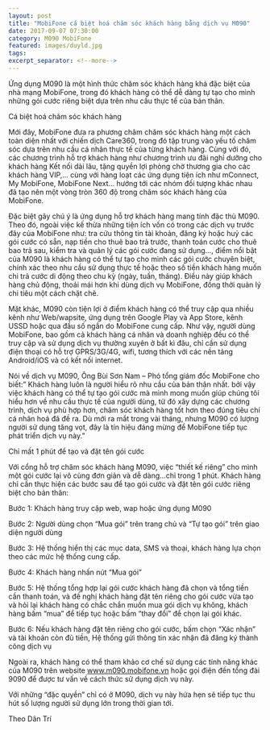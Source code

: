 ```yaml
---
layout: post
title: "MobiFone cá biệt hoá chăm sóc khách hàng bằng dịch vụ M090"
date: 2017-09-07 07:30:00
category: M090 MobiFone
featured: images/duyld.jpg
tags: 
excerpt_separator: <!--more-->
---
```


Ứng dụng M090 là một hình thức chăm sóc khách hàng khá đặc biệt của nhà mạng MobiFone, trong đó khách hàng có thể dễ dàng tự tạo cho mình những gói cước riêng biệt dựa trên nhu cầu thực tế của bản thân.

<!--more-->

Cá biệt hoá chăm sóc khách hàng

Mới đây, MobiFone đưa ra phương châm chăm sóc khách hàng một cách toàn diện nhất với chiến dịch Care360, trong đó tập trung vào yếu tố chăm sóc dựa trên nhu cầu cá nhân thực tế của từng khách hàng. Cùng với đó, các chương trình hỗ trợ khách hàng như chương trình ưu đãi nghỉ dưỡng cho khách hàng Kết nối dài lâu, tặng quyền lợi phòng chờ thương gia cho các khách hàng VIP,… cùng với hàng loạt các ứng dụng tiện ích như mConnect, My MobiFone, MobiFone Next… hướng tới các nhóm đối tượng khác nhau đã tạo nên một vòng tròn 360 độ trong chăm sóc khách hàng của MobiFone.

Đặc biệt gây chú ý là ứng dụng hỗ trợ khách hàng mang tính đặc thù M090. Theo đó, ngoài việc kế thừa những tiện ích vốn có trong các dịch vụ trước đây của MobiFone như: tra cứu thông tin tài khoản, đăng ký hoặc huỷ các gói cước có sẵn, nạp tiền cho thuê bao trả trước, thanh toán cước cho thuê bao trả sau, kiểm tra và quản lý các gói cước đang sử dụng…, điểm nổi bật của M090 là khách hàng có thể tự tạo cho mình các gói cước chuyên biệt, chính xác theo nhu cầu sử dụng thực tế hoặc theo số tiền khách hàng muốn chi trả cước di động theo chu kỳ (ngày, tuần, tháng). Điều này giúp khách hàng chủ động, thoải mái hơn khi dùng dịch vụ MobiFone, đồng thởi quản lý chi tiêu một cách chặt chẽ.

Mặt khác, M090 còn tiện lợi ở điểm khách hàng có thể truy cập qua nhiều kênh như Web/wapsite, ứng dụng trên Google Play và App Store, kênh USSD hoặc qua đầu số ngắn do MobiFone cung cấp. Như vậy, người dùng MobiFone, bao gồm cả khách hàng cá nhân và doanh nghiệp đều có thể truy cập và sử dụng dịch vụ thường xuyên ở bất kì đâu, chỉ cần sử dụng điện thoại có hỗ trợ GPRS/3G/4G, wifi, tương thích với các nền tảng Android/iOS và có kết nối internet.

Nói về dịch vụ M090, Ông Bùi Sơn Nam – Phó tổng giám đốc MobiFone cho biết:” Khách hàng luôn là người hiểu rõ nhu cầu của bản thân nhất. bởi vậy việc khách hàng có thể tự tạo gói cước mà mình mong muốn giúp chúng tôi hiểu hơn về nhu cầu thực tế của người dùng, từ đó xây dựng các chương trình, dịch vụ phù hợp hơn, chăm sóc khách hàng tốt hơn theo đúng tiêu chí cá nhân hoá đã đề ra. Dù mới ra mắt trong vài tháng, nhưng M090 có lượng người sử dụng tăng vọt, đây là tín hiệu đáng mừng để MobiFone tiếp tục phát triển dịch vụ này.”

Chỉ mất 1 phút để tạo và đặt tên gói cước

Với cổng hỗ trợ chăm sóc khách hàng M090, việc “thiết kế riêng” cho mình một gói cước lại vô cùng đơn giản và dễ dàng…chỉ trong 1 phút. Khách hàng chỉ cần thực hiện các bước sau để tạo gói cước và đặt tên gói cước riêng biệt cho bản thân:

Bước 1: Khách hàng truy cập web, wap hoặc ứng dụng M090

Bước 2: Người dùng chọn “Mua gói” trên trang chủ và “Tự tạo gói” trên giao diện người dùng

Bước 3: Hệ thống hiển thị các mục data, SMS và thoại, khách hàng lựa chọn theo các mức hệ thống cung cấp.

Bước 4: Khách hàng nhấn nút “Mua gói”

Bước 5: Hệ thống tổng hợp lại gói cước khách hàng đã chọn và tổng tiền cần thanh toán, và đề nghị khách hàng đặt tên riêng cho gói cước vừa tạo và hỏi lại khách hàng có chắc chắn muốn mua gói dịch vụ không, khách hàng bấm “mua” để tiếp tục hoặc bấm “thay đổi” để chọn lại gói khác.

Bước 6: Nếu khách hàng đặt tên riêng cho gói cước, bấm chọn “Xác nhận” và tài khoản còn đủ tiền, Hệ thống gửi thông tin xác nhận đã đăng ký thành công dịch vụ

Ngoài ra, khách hàng có thể tham khảo cơ chế sử dụng các tính năng khác của M090 trên website www.m090.mobifone.vn hoặc gọi điện đến tổng đài 9090 để được tư vấn về cách thức sử dụng dịch vụ này.

Với những “đặc quyền” chỉ có ở M090, dịch vụ này hứa hẹn sẽ tiếp tục thu hút số lượng người sử dụng lớn trong thời gian tới.

Theo Dân Trí